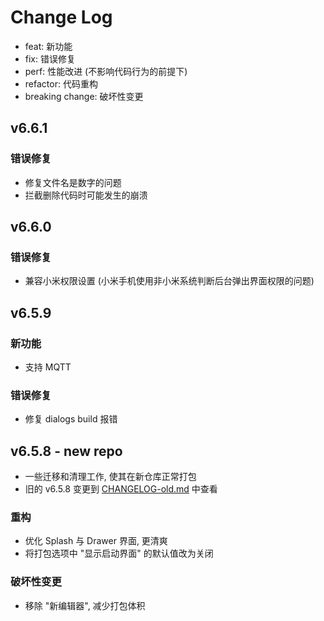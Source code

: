 # Change Log

- feat: 新功能
- fix: 错误修复
- perf: 性能改进 (不影响代码行为的前提下)
- refactor: 代码重构
- breaking change: 破坏性变更

## v6.6.1

### 错误修复

- 修复文件名是数字的问题  
- 拦截删除代码时可能发生的崩溃

## v6.6.0

### 错误修复

- 兼容小米权限设置 (小米手机使用非小米系统判断后台弹出界面权限的问题)

## v6.5.9

### 新功能

- 支持 MQTT

### 错误修复

- 修复 dialogs build 报错

## v6.5.8 - new repo

- 一些迁移和清理工作, 使其在新仓库正常打包
- 旧的 v6.5.8 变更到 [CHANGELOG-old.md](CHANGELOG-old.md) 中查看

### 重构

- 优化 Splash 与 Drawer 界面, 更清爽
- 将打包选项中 "显示启动界面" 的默认值改为关闭

### 破坏性变更
- 移除 "新编辑器", 减少打包体积